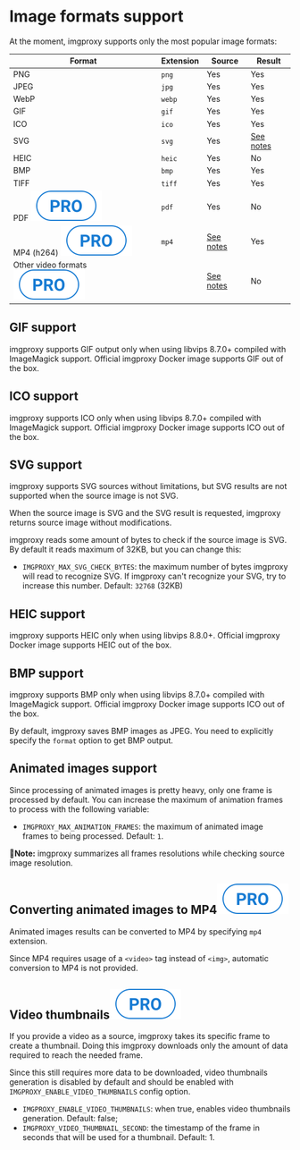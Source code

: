 # Image formats support

At the moment, imgproxy supports only the most popular image formats:

| Format | Extension | Source | Result |
| -------|-----------|--------|--------|
| PNG    | `png`     | Yes    | Yes    |
| JPEG   | `jpg`     | Yes    | Yes    |
| WebP   | `webp`    | Yes    | Yes    |
| GIF    | `gif`     | Yes    | Yes    |
| ICO    | `ico`     | Yes    | Yes    |
| SVG    | `svg`     | Yes    | [See notes](#svg-support) |
| HEIC   | `heic`    | Yes    | No     |
| BMP    | `bmp`     | Yes    | Yes    |
| TIFF   | `tiff`    | Yes    | Yes    |
| PDF <img class='pro-badge' src='assets/pro.svg' alt='pro' /> | `pdf` | Yes | No |
| MP4 (h264) <img class='pro-badge' src='assets/pro.svg' alt='pro' /> | `mp4` | [See notes](#video-thumbnails) | Yes |
| Other video formats <img class='pro-badge' src='assets/pro.svg' alt='pro' /> | | [See notes](#video-thumbnails) | No |

## GIF support

imgproxy supports GIF output only when using libvips 8.7.0+ compiled with ImageMagick support. Official imgproxy Docker image supports GIF out of the box.

## ICO support

imgproxy supports ICO only when using libvips 8.7.0+ compiled with ImageMagick support. Official imgproxy Docker image supports ICO out of the box.

## SVG support

imgproxy supports SVG sources without limitations, but SVG results are not supported when the source image is not SVG.

When the source image is SVG and the SVG result is requested, imgproxy returns source image without modifications.

imgproxy reads some amount of bytes to check if the source image is SVG. By default it reads maximum of 32KB, but you can change this:

* `IMGPROXY_MAX_SVG_CHECK_BYTES`: the maximum number of bytes imgproxy will read to recognize SVG. If imgproxy can't recognize your SVG, try to increase this number. Default: `32768` (32KB)

## HEIC support

imgproxy supports HEIC only when using libvips 8.8.0+. Official imgproxy Docker image supports HEIC out of the box.

## BMP support

imgproxy supports BMP only when using libvips 8.7.0+ compiled with ImageMagick support. Official imgproxy Docker image supports ICO out of the box.

By default, imgproxy saves BMP images as JPEG. You need to explicitly specify the `format` option to get BMP output.

## Animated images support

Since processing of animated images is pretty heavy, only one frame is processed by default. You can increase the maximum of animation frames to process with the following variable:

* `IMGPROXY_MAX_ANIMATION_FRAMES`: the maximum of animated image frames to being processed. Default: `1`.

**📝Note:** imgproxy summarizes all frames resolutions while checking source image resolution.

## Converting animated images to MP4<img class='pro-badge' src='assets/pro.svg' alt='pro' />

Animated images results can be converted to MP4 by specifying `mp4` extension.

Since MP4 requires usage of a `<video>` tag instead of `<img>`, automatic conversion to MP4 is not provided.

## Video thumbnails<img class='pro-badge' src='assets/pro.svg' alt='pro' />

If you provide a video as a source, imgproxy takes its specific frame to create a thumbnail. Doing this imgproxy downloads only the amount of data required to reach the needed frame.

Since this still requires more data to be downloaded, video thumbnails generation is disabled by default and should be enabled with `IMGPROXY_ENABLE_VIDEO_THUMBNAILS` config option.

* `IMGPROXY_ENABLE_VIDEO_THUMBNAILS`: when true, enables video thumbnails generation. Default: false;
* `IMGPROXY_VIDEO_THUMBNAIL_SECOND`: the timestamp of the frame in seconds that will be used for a thumbnail. Default: 1.
